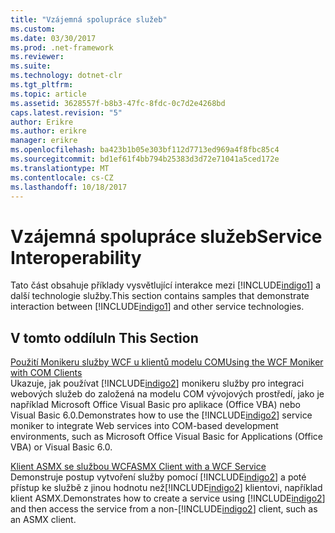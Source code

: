 ```yaml
---
title: "Vzájemná spolupráce služeb"
ms.custom: 
ms.date: 03/30/2017
ms.prod: .net-framework
ms.reviewer: 
ms.suite: 
ms.technology: dotnet-clr
ms.tgt_pltfrm: 
ms.topic: article
ms.assetid: 3628557f-b8b3-47fc-8fdc-0c7d2e4268bd
caps.latest.revision: "5"
author: Erikre
ms.author: erikre
manager: erikre
ms.openlocfilehash: ba423b1b05e303bf112d7713ed969a4f8fbc85c4
ms.sourcegitcommit: bd1ef61f4bb794b25383d3d72e71041a5ced172e
ms.translationtype: MT
ms.contentlocale: cs-CZ
ms.lasthandoff: 10/18/2017
---
```

# <a name="service-interoperability"></a><span data-ttu-id="e2392-102">Vzájemná spolupráce služeb</span><span class="sxs-lookup"><span data-stu-id="e2392-102">Service Interoperability</span></span>
<span data-ttu-id="e2392-103">Tato část obsahuje příklady vysvětlující interakce mezi [!INCLUDE[indigo1](../../../../includes/indigo1-md.md)] a další technologie služby.</span><span class="sxs-lookup"><span data-stu-id="e2392-103">This section contains samples that demonstrate interaction between [!INCLUDE[indigo1](../../../../includes/indigo1-md.md)] and other service technologies.</span></span>  
  
## <a name="in-this-section"></a><span data-ttu-id="e2392-104">V tomto oddílu</span><span class="sxs-lookup"><span data-stu-id="e2392-104">In This Section</span></span>  
 [<span data-ttu-id="e2392-105">Použití Monikeru služby WCF u klientů modelu COM</span><span class="sxs-lookup"><span data-stu-id="e2392-105">Using the WCF Moniker with COM Clients</span></span>](../../../../docs/framework/wcf/samples/using-the-wcf-moniker-with-com-clients.md)  
 <span data-ttu-id="e2392-106">Ukazuje, jak používat [!INCLUDE[indigo2](../../../../includes/indigo2-md.md)] monikeru služby pro integraci webových služeb do založená na modelu COM vývojových prostředí, jako je například Microsoft Office Visual Basic pro aplikace (Office VBA) nebo Visual Basic 6.0.</span><span class="sxs-lookup"><span data-stu-id="e2392-106">Demonstrates how to use the [!INCLUDE[indigo2](../../../../includes/indigo2-md.md)] service moniker to integrate Web services into COM-based development environments, such as Microsoft Office Visual Basic for Applications (Office VBA) or Visual Basic 6.0.</span></span>  
  
 [<span data-ttu-id="e2392-107">Klient ASMX se službou WCF</span><span class="sxs-lookup"><span data-stu-id="e2392-107">ASMX Client with a WCF Service</span></span>](../../../../docs/framework/wcf/samples/asmx-client-with-a-wcf-service.md)  
 <span data-ttu-id="e2392-108">Demonstruje postup vytvoření služby pomocí [!INCLUDE[indigo2](../../../../includes/indigo2-md.md)] a poté přístup ke službě z jinou hodnotu než[!INCLUDE[indigo2](../../../../includes/indigo2-md.md)] klientovi, například klient ASMX.</span><span class="sxs-lookup"><span data-stu-id="e2392-108">Demonstrates how to create a service using [!INCLUDE[indigo2](../../../../includes/indigo2-md.md)] and then access the service from a non-[!INCLUDE[indigo2](../../../../includes/indigo2-md.md)] client, such as an ASMX client.</span></span>
